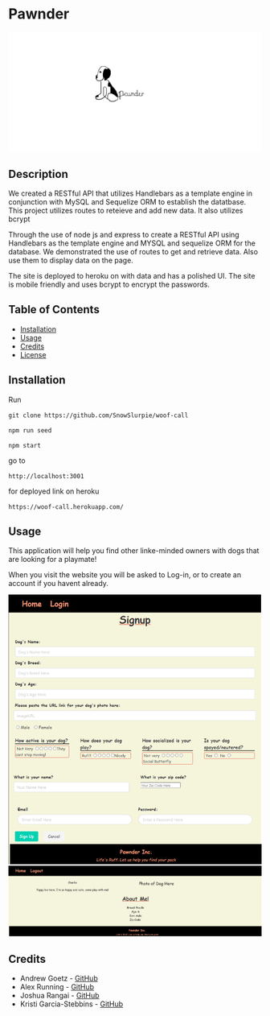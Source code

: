 # Pawnder

<img src= "./public/images/pawnder.jpg">

## Description

We created a RESTful API that utilizes Handlebars as a template engine in conjunction with MySQL and Sequelize ORM to establish the datatbase. This project utilizes routes to reteieve and add new data. It also utilizes bcrypt

Through the use of node js and express to create a RESTful API using Handlebars as the template engine and MYSQL and sequelize ORM for the database. We demonstrated the use of routes to get and retrieve data. Also use them to display data on the page.

The site is deployed to heroku on with data and has a polished UI. The site is mobile friendly and uses bcrypt to encrypt the passwords.

## Table of Contents

- [Installation](#installation)
- [Usage](#usage)
- [Credits](#credits)
- [License](#license)

## Installation

Run

```text
git clone https://github.com/SnowSlurpie/woof-call
```

```text
npm run seed
```

```text
npm start
```

go to

```text
http://localhost:3001
```

for deployed link on heroku

```text
https://woof-call.herokuapp.com/
```

## Usage

This application will help you find other linke-minded owners with dogs that are looking for a playmate!

When you visit the website you will be asked to Log-in, or to create an account if you havent already.

<img src= "./public/images/main.png">
<img src= "./public/images/pawnder_dashboard.jpg">

## Credits

* Andrew Goetz - [GitHub](https://github.com/agoetz4407)
* Alex Running - [GitHub](https://github.com/SnowSlurpie)
* Joshua Rangai - [GitHub](https://github.com/jrrangai)
* Kristi Garcia-Stebbins - [GitHub](https://github.com/kristiboo03)
